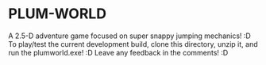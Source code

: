 # PLUM-WORLD
A 2.5-D adventure game focused on super snappy jumping mechanics! :D
To play/test the current development build, clone this directory, unzip it, and run the plumworld.exe! :D
Leave any feedback in the comments! :D

